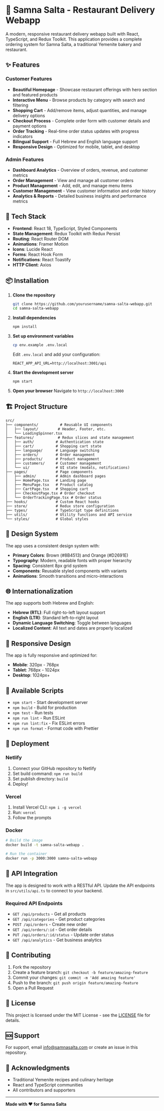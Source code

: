 # 🍞 Samna Salta - Restaurant Delivery Webapp

A modern, responsive restaurant delivery webapp built with React, TypeScript, and Redux Toolkit. This application provides a complete ordering system for Samna Salta, a traditional Yemenite bakery and restaurant.

## ✨ Features

### Customer Features
- **Beautiful Homepage** - Showcase restaurant offerings with hero section and featured products
- **Interactive Menu** - Browse products by category with search and filtering
- **Shopping Cart** - Add/remove items, adjust quantities, and manage delivery options
- **Checkout Process** - Complete order form with customer details and payment options
- **Order Tracking** - Real-time order status updates with progress indicators
- **Bilingual Support** - Full Hebrew and English language support
- **Responsive Design** - Optimized for mobile, tablet, and desktop

### Admin Features
- **Dashboard Analytics** - Overview of orders, revenue, and customer metrics
- **Order Management** - View and manage all customer orders
- **Product Management** - Add, edit, and manage menu items
- **Customer Management** - View customer information and order history
- **Analytics & Reports** - Detailed business insights and performance metrics

## 🚀 Tech Stack

- **Frontend**: React 18, TypeScript, Styled Components
- **State Management**: Redux Toolkit with Redux Persist
- **Routing**: React Router DOM
- **Animations**: Framer Motion
- **Icons**: Lucide React
- **Forms**: React Hook Form
- **Notifications**: React Toastify
- **HTTP Client**: Axios

## 📦 Installation

1. **Clone the repository**
   ```bash
   git clone https://github.com/yourusername/samna-salta-webapp.git
   cd samna-salta-webapp
   ```

2. **Install dependencies**
   ```bash
   npm install
   ```

3. **Set up environment variables**
   ```bash
   cp env.example .env.local
   ```
   Edit `.env.local` and add your configuration:
   ```env
   REACT_APP_API_URL=http://localhost:3001/api
   ```

4. **Start the development server**
   ```bash
   npm start
   ```

5. **Open your browser**
   Navigate to `http://localhost:3000`

## 🏗️ Project Structure

```
src/
├── components/          # Reusable UI components
│   ├── layout/         # Header, Footer, etc.
│   └── LoadingSpinner.tsx
├── features/           # Redux slices and state management
│   ├── auth/          # Authentication state
│   ├── cart/          # Shopping cart state
│   ├── language/      # Language switching
│   ├── orders/        # Order management
│   ├── products/      # Product management
│   ├── customers/     # Customer management
│   └── ui/            # UI state (modals, notifications)
├── pages/             # Page components
│   ├── admin/         # Admin dashboard pages
│   ├── HomePage.tsx   # Landing page
│   ├── MenuPage.tsx   # Product catalog
│   ├── CartPage.tsx   # Shopping cart
│   ├── CheckoutPage.tsx # Order checkout
│   └── OrderTrackingPage.tsx # Order status
├── hooks/             # Custom React hooks
├── store/             # Redux store configuration
├── types/             # TypeScript type definitions
├── utils/             # Utility functions and API service
└── styles/            # Global styles
```

## 🎨 Design System

The app uses a consistent design system with:

- **Primary Colors**: Brown (#8B4513) and Orange (#D2691E)
- **Typography**: Modern, readable fonts with proper hierarchy
- **Spacing**: Consistent 8px grid system
- **Components**: Reusable styled components with variants
- **Animations**: Smooth transitions and micro-interactions

## 🌐 Internationalization

The app supports both Hebrew and English:

- **Hebrew (RTL)**: Full right-to-left layout support
- **English (LTR)**: Standard left-to-right layout
- **Dynamic Language Switching**: Toggle between languages
- **Localized Content**: All text and dates are properly localized

## 📱 Responsive Design

The app is fully responsive and optimized for:

- **Mobile**: 320px - 768px
- **Tablet**: 768px - 1024px
- **Desktop**: 1024px+

## 🔧 Available Scripts

- `npm start` - Start development server
- `npm build` - Build for production
- `npm test` - Run tests
- `npm run lint` - Run ESLint
- `npm run lint:fix` - Fix ESLint errors
- `npm run format` - Format code with Prettier

## 🚀 Deployment

### Netlify
1. Connect your GitHub repository to Netlify
2. Set build command: `npm run build`
3. Set publish directory: `build`
4. Deploy!

### Vercel
1. Install Vercel CLI: `npm i -g vercel`
2. Run: `vercel`
3. Follow the prompts

### Docker
```bash
# Build the image
docker build -t samna-salta-webapp .

# Run the container
docker run -p 3000:3000 samna-salta-webapp
```

## 🔌 API Integration

The app is designed to work with a RESTful API. Update the API endpoints in `src/utils/api.ts` to connect to your backend.

### Required API Endpoints

- `GET /api/products` - Get all products
- `GET /api/categories` - Get product categories
- `POST /api/orders` - Create new order
- `GET /api/orders/:id` - Get order details
- `PUT /api/orders/:id/status` - Update order status
- `GET /api/analytics` - Get business analytics

## 🤝 Contributing

1. Fork the repository
2. Create a feature branch: `git checkout -b feature/amazing-feature`
3. Commit your changes: `git commit -m 'Add amazing feature'`
4. Push to the branch: `git push origin feature/amazing-feature`
5. Open a Pull Request

## 📄 License

This project is licensed under the MIT License - see the [LICENSE](LICENSE) file for details.

## 🆘 Support

For support, email info@samnasalta.com or create an issue in this repository.

## 🙏 Acknowledgments

- Traditional Yemenite recipes and culinary heritage
- React and TypeScript communities
- All contributors and supporters

---

**Made with ❤️ for Samna Salta** 